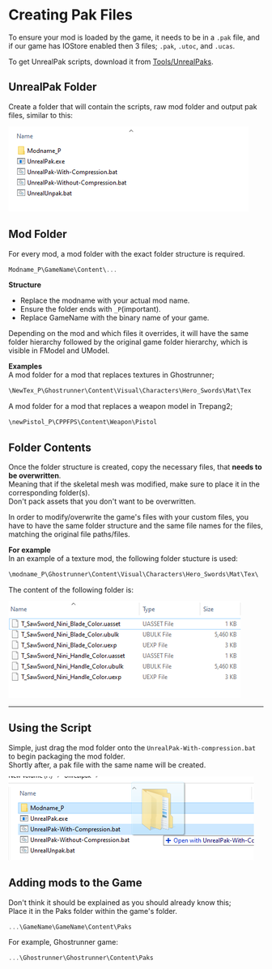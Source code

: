 # Creating Pak Files
To ensure your mod is loaded by the game, it needs to be in a `.pak` file, and if our game has IOStore enabled then 3 files; `.pak`, `.utoc`, and `.ucas`.

To get UnrealPak scripts, download it from [Tools/UnrealPaks](/Tools/UnrealPak.zip).

## UnrealPak Folder
Create a folder that will contain the scripts, raw mod folder and output pak files, similar to this:

![](/Media/UnrealPak/unrealpak1.png)

## Mod Folder
For every mod, a mod folder with the exact folder structure is required.

```cs
Modname_P\GameName\Content\...
```

__Structure__<br>
- Replace the modname with your actual mod name.
- Ensure the folder ends with `_P`(important).
- Replace GameName with the binary name of your game.

Depending on the mod and which files it overrides, it will have the same folder hierarchy followed by the original game folder hierarchy, which is visible in FModel and UModel.

__Examples__<br>
A mod folder for a mod that replaces textures in Ghostrunner;<br>
```cs
\NewTex_P\Ghostrunner\Content\Visual\Characters\Hero_Swords\Mat\Tex
```

A mod folder for a mod that replaces a weapon model in Trepang2;<br> 
```cs
\newPistol_P\CPPFPS\Content\Weapon\Pistol
```

## Folder Contents
Once the folder structure is created, copy the necessary files, that **needs to be overwritten**.<br>
Meaning that if the skeletal mesh was modified, make sure to place it in the corresponding folder(s).<br>
Don't pack assets that you don't want to be overwritten.

In order to modify/overwrite the game's files with your custom files, you have to have the same folder structure and the same file names for the files, matching the original file paths/files.


__For example__<br>
In an example of a texture mod, the following folder stucture is used:<br>
```cs
\modname_P\Ghostrunner\Content\Visual\Characters\Hero_Swords\Mat\Tex\
```

The content of the following folder is:

![](/Media/UnrealPak/unrealpak2.png)

<hr>

## Using the Script
Simple, just drag the mod folder onto the `UnrealPak-With-compression.bat` to begin packaging the mod folder. <br>
Shortly after, a pak file with the same name will be created.

![](/Media/UnrealPak/unrealpak3.png)


## Adding mods to the Game
Don't think it should be explained as you should already know this;<br>
Place it in the Paks folder within the game's folder.

```cs
...\GameName\GameName\Content\Paks
```

For example, Ghostrunner game:<br>
```cs
...\Ghostrunner\Ghostrunner\Content\Paks
```



